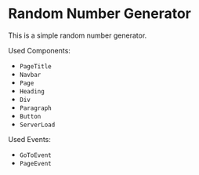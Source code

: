 # Random Number Generator

This is a simple random number generator.

Used Components:

- `PageTitle`
- `Navbar`
- `Page`
- `Heading`
- `Div`
- `Paragraph`
- `Button`
- `ServerLoad`

Used Events:

- `GoToEvent`
- `PageEvent`
